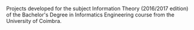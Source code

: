 Projects developed for the subject Information Theory (2016/2017 edition) of the Bachelor's Degree in Informatics Engineering course from the University of Coimbra.
